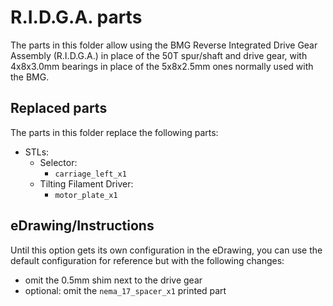 # R.I.D.G.A. parts

The parts in this folder allow using the BMG Reverse Integrated Drive Gear Assembly (R.I.D.G.A.) in place of the 50T spur/shaft and drive gear, with 4x8x3.0mm bearings in place of the 5x8x2.5mm ones normally used with the BMG. 

## Replaced parts

The parts in this folder replace the following parts:

- STLs:
  - Selector:
    - `carriage_left_x1`
  - Tilting Filament Driver:
    - `motor_plate_x1`

## eDrawing/Instructions

Until this option gets its own configuration in the eDrawing, you can use the default configuration for reference but with the following changes:

- omit the 0.5mm shim next to the drive gear
- optional: omit the `nema_17_spacer_x1` printed part